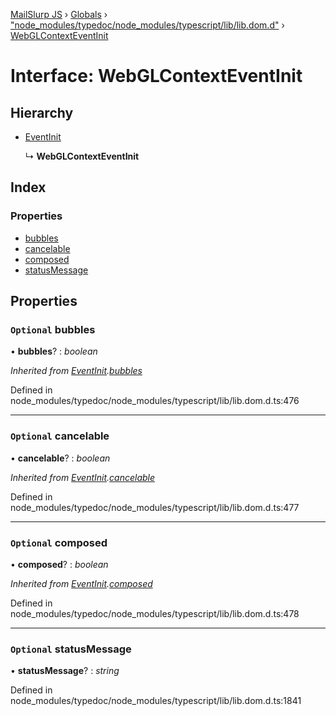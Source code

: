 [MailSlurp JS](../README.md) › [Globals](../globals.md) › ["node_modules/typedoc/node_modules/typescript/lib/lib.dom.d"](../modules/_node_modules_typedoc_node_modules_typescript_lib_lib_dom_d_.md) › [WebGLContextEventInit](_node_modules_typedoc_node_modules_typescript_lib_lib_dom_d_.webglcontexteventinit.md)

# Interface: WebGLContextEventInit

## Hierarchy

* [EventInit](_node_modules_typedoc_node_modules_typescript_lib_lib_dom_d_.eventinit.md)

  ↳ **WebGLContextEventInit**

## Index

### Properties

* [bubbles](_node_modules_typedoc_node_modules_typescript_lib_lib_dom_d_.webglcontexteventinit.md#optional-bubbles)
* [cancelable](_node_modules_typedoc_node_modules_typescript_lib_lib_dom_d_.webglcontexteventinit.md#optional-cancelable)
* [composed](_node_modules_typedoc_node_modules_typescript_lib_lib_dom_d_.webglcontexteventinit.md#optional-composed)
* [statusMessage](_node_modules_typedoc_node_modules_typescript_lib_lib_dom_d_.webglcontexteventinit.md#optional-statusmessage)

## Properties

### `Optional` bubbles

• **bubbles**? : *boolean*

*Inherited from [EventInit](_node_modules_typedoc_node_modules_typescript_lib_lib_dom_d_.eventinit.md).[bubbles](_node_modules_typedoc_node_modules_typescript_lib_lib_dom_d_.eventinit.md#optional-bubbles)*

Defined in node_modules/typedoc/node_modules/typescript/lib/lib.dom.d.ts:476

___

### `Optional` cancelable

• **cancelable**? : *boolean*

*Inherited from [EventInit](_node_modules_typedoc_node_modules_typescript_lib_lib_dom_d_.eventinit.md).[cancelable](_node_modules_typedoc_node_modules_typescript_lib_lib_dom_d_.eventinit.md#optional-cancelable)*

Defined in node_modules/typedoc/node_modules/typescript/lib/lib.dom.d.ts:477

___

### `Optional` composed

• **composed**? : *boolean*

*Inherited from [EventInit](_node_modules_typedoc_node_modules_typescript_lib_lib_dom_d_.eventinit.md).[composed](_node_modules_typedoc_node_modules_typescript_lib_lib_dom_d_.eventinit.md#optional-composed)*

Defined in node_modules/typedoc/node_modules/typescript/lib/lib.dom.d.ts:478

___

### `Optional` statusMessage

• **statusMessage**? : *string*

Defined in node_modules/typedoc/node_modules/typescript/lib/lib.dom.d.ts:1841
